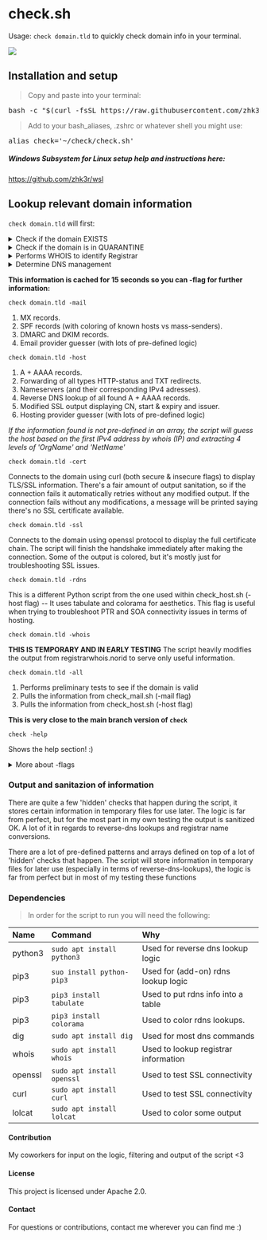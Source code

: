 # **check.sh**
Usage: ```check domain.tld``` to quickly check domain info in your terminal.

<kbd>
<img src="https://github.com/zhk3r/check/assets/37957791/a39f5de2-2584-4843-8f4f-28c0b8fe74b3">
</kbd>

## **Installation and setup**

> Copy and paste into your terminal:
<pre lang="bash">
bash -c "$(curl -fsSL https://raw.githubusercontent.com/zhk3r/check/testing/install.sh)"
</pre>

> Add to your bash_aliases, .zshrc or whatever shell you might use:
<pre lang="bash">
alias check='~/check/check.sh'
</pre>


##### Windows Subsystem for Linux setup help and instructions here:

https://github.com/zhk3r/wsl

## **Lookup relevant domain information**

```check domain.tld``` will first:

<details>
  <summary>Check if the domain EXISTS</summary>
if 'status NXDOMAIN' is found, that indicates that the domain does not exist, the script will stop running here.
</details>
<details>
  <summary>Check if the domain is in QUARANTINE</summary>
if the domain has 'status: NXDOMAIN' and SOA starts at 'charm.norid.no' the script will whois the domain and look for "No match", if that string isn't found the script will report the domain as in QUARANTINE.
</details>
<details>
  <summary>Performs WHOIS to identify Registrar</summary>
will show the name of either the Registry (White Label) or Registrar. For .no domains there's logic that converts REG-HANDLE into REG-NAMES appended in [brackets] behind REG-HANDLE.
</details>
<details>
  <summary>Determine DNS management</summary>
based on the nameservers found for the domain (from a pre-defined pattern array) the script will tell you where the domain is managed.
</details>

**This information is cached for 15 seconds so you can -flag for further information:**

```check domain.tld -mail```

1) MX records.
2) SPF records (with coloring of known hosts vs mass-senders).
3) DMARC and DKIM records.
4) Email provider guesser (with lots of pre-defined logic)

```check domain.tld -host```

1) A + AAAA records.
2) Forwarding of all types HTTP-status and TXT redirects.
3) Nameservers (and their corresponding IPv4 adresses).
4) Reverse DNS lookup of all found A + AAAA records.
5) Modified SSL output displaying CN, start & expiry and issuer.
6) Hosting provider guesser (with lots of pre-defined logic)

*If the information found is not pre-defined in an array, the script will guess the host based on the first IPv4 address by whois (IP) and extracting 4 levels of 'OrgName' and 'NetName'*

```check domain.tld -cert```

Connects to the domain using curl (both secure & insecure flags) to display TLS/SSL information. There's a fair amount of output sanitation, so if the connection fails it automatically retries without any modified output. If the connection fails without any modifications, a message will be printed saying there's no SSL certificate available.

```check domain.tld -ssl```

Connects to the domain using openssl protocol to display the full certificate chain. The script will finish the handshake immediately after making the connection. Some of the output is colored, but it's mostly just for troubleshooting SSL issues.

```check domain.tld -rdns```

This is a different Python script from the one used within check_host.sh (-host flag) -- It uses tabulate and colorama for aesthetics. This flag is useful when trying to troubleshoot PTR and SOA connectivity issues in terms of hosting.

```check domain.tld -whois```

**THIS IS TEMPORARY AND IN EARLY TESTING** The script heavily modifies the output from registrarwhois.norid to serve only useful information.

```check domain.tld -all```

1) Performs preliminary tests to see if the domain is valid
2) Pulls the information from check_mail.sh (-mail flag)
3) Pulls the information from check_host.sh (-host flag)

**This is very close to the main branch version of ```check```**

```check -help```

Shows the help section! :)

<details>
  <summary>More about -flags</summary>
  
  All -flags support single or double dash, and have aliases.
  
  +all, -all, -a
  
  -mail, -email, -m, -e
  
  -host, -h
  
  -ssl, -s
  
  -cert, -c
  
  -whois, w
  
</details>

### **Output and sanitazion of information**

There are quite a few 'hidden' checks that happen during the script, it stores certain information in temporary files for use later. The logic is far from perfect, but for the most part in my own testing the output is sanitized OK. A lot of it in regards to reverse-dns lookups and registrar name conversions.

There are a lot of pre-defined patterns and arrays defined on top of a lot of 'hidden' checks that happen. The script will store information in temporary files for later use (especially in terms of reverse-dns-lookups), the logic is far from perfect but in most of my testing these functions 

### **Dependencies**

> In order for the script to run you will need the following:

| Name    | Command                        | Why
| :-------| :------------------------------| :----------------------------------------|
| python3 | ```sudo apt install python3``` | Used for reverse dns lookup logic        |
| pip3    | ```suo install python-pip3```  | Used for (add-on) rdns lookup logic      |
| pip3    | ```pip3 install tabulate```    | Used to put rdns info into a table       |
| pip3    | ```pip3 install colorama```    | Used to color rdns lookups.              |
| dig     | ```sudo apt install dig```     | Used for most dns commands               |
| whois   | ```sudo apt install whois```   | Used to lookup registrar information     |
| openssl | ```sudo apt install openssl``` | Used to test SSL connectivity            |
| curl    | ```sudo apt install curl```    | Used to test SSL connectivity            |
| lolcat  | ```sudo apt install lolcat```  | Used to color some output                |


#### Contribution
My coworkers for input on the logic, filtering and output of the script <3

#### License
This project is licensed under Apache 2.0.

#### Contact
For questions or contributions, contact me wherever you can find me :)

